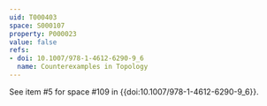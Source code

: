 ```yaml
---
uid: T000403
space: S000107
property: P000023
value: false
refs:
- doi: 10.1007/978-1-4612-6290-9_6
  name: Counterexamples in Topology
---
```


See item #5 for space #109 in {{doi:10.1007/978-1-4612-6290-9_6}}.
